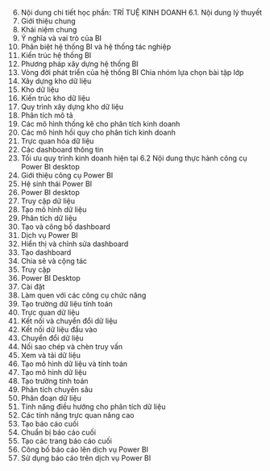 6. Nội dung chi tiết học phần: TRÍ TUỆ KINH DOANH
6.1. Nội dung lý thuyết
1. Giới thiệu chung
1. Khái niệm chung
2. Ý nghĩa và vai trò của BI
3. Phân biệt hệ thống BI và hệ thống tác nghiệp
4. Kiến trúc hệ thống BI
5. Phương pháp xây dựng hệ thống BI
6. Vòng đời phát triển của hệ thống BI Chia nhóm lựa chọn bài tập lớp
2. Xây dựng kho dữ liệu
1. Kho dữ liệu
2. Kiến trúc kho dữ liệu
3. Quy trình xây dựng kho dữ liệu
3. Phân tích mô tả
1. Các mô hình thống kê cho phân tích kinh doanh
2. Các mô hình hồi quy cho phân tích kinh doanh
3. Trực quan hóa dữ liệu
4. Các dashboard thông tin
5. Tối ưu quy trình kinh doanh hiện tại
6.2 Nội dung thực hành công cụ Power BI desktop
4. Giới thiệu công cụ Power BI
1. Hệ sinh thái Power BI
2. Power BI desktop
1. Truy cập dữ liệu
2. Tạo mô hình dữ liệu
3. Phân tích dữ liệu
4. Tạo và công bố dashboard
3. Dịch vụ Power BI
1. Hiển thị và chỉnh sửa dashboard
2. Tạo dashboard
3. Chia sẻ và cộng tác
4. Truy cập
5. Power BI Desktop
1. Cài đặt
2. Làm quen với các công cụ chức năng
3. Tạo trường dữ liệu tính toán
4. Trực quan dữ liệu
6. Kết nối và chuyển đổi dữ liệu
1. Kết nối dữ liệu đầu vào
2. Chuyển đổi dữ liệu
3. Nối sao chép và chèn truy vấn
4. Xem và tải dữ liệu
7. Tạo mô hình dữ liệu và tính toán
1. Tạo mô hình dữ liệu
2. Tạo trường tính toán
8. Phân tích chuyên sâu
1. Phân đoạn dữ liệu
2. Tính năng điều hướng cho phân tích dữ liệu
3. Các tính năng trực quan nâng cao
9. Tạo báo cáo cuối
1. Chuẩn bị báo cáo cuối
2. Tạo các trang báo cáo cuối
3. Công bố báo cáo lên dịch vụ Power BI
4. Sử dụng báo cáo trên dịch vụ Power BI
